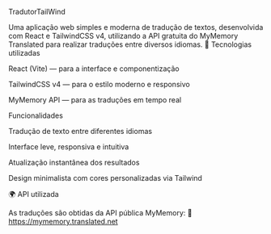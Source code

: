 TradutorTailWind

Uma aplicação web simples e moderna de tradução de textos, desenvolvida com React e TailwindCSS v4, utilizando a API gratuita do MyMemory Translated
 para realizar traduções entre diversos idiomas.
🚀 Tecnologias utilizadas

React (Vite) — para a interface e componentização

TailwindCSS v4 — para o estilo moderno e responsivo

MyMemory API — para as traduções em tempo real

Funcionalidades

Tradução de texto entre diferentes idiomas

Interface leve, responsiva e intuitiva

Atualização instantânea dos resultados

Design minimalista com cores personalizadas via Tailwind

🌍 API utilizada

As traduções são obtidas da API pública MyMemory:
📄 https://mymemory.translated.net

